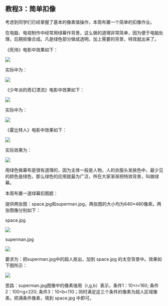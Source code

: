 ## 教程3：简单扣像

考虑到同学们已经掌握了基本的像素值操作，本周布置一个简单的扣像作业。

在电脑、电视制作中经常用绿幕作背景，这么做的道理非常简单，因为便于电脑处理，后期抠像合成。凡是绿色部分做成透明，加上需要的背景，特效就出来了。

《死侍》电影中效果如下：

![](http://ww1.sinaimg.cn/large/6deb72a3ly1fwg83duzvoj20f608f7fl.jpg)

实际中为：

![](http://ww1.sinaimg.cn/large/6deb72a3ly1fwg83sn4prj20f408hdn8.jpg)



《少年派的奇幻漂流》电影中效果如下：

![](http://ww1.sinaimg.cn/large/6deb72a3ly1fwg85k2vnnj20f608cna8.jpg)

实际中为：

![](http://ww1.sinaimg.cn/large/6deb72a3ly1fwg865n27fj20f508bahp.jpg)



《霍比特人》电影中效果如下：

![](http://ww1.sinaimg.cn/large/6deb72a3ly1fwg87c9wybj20f309mgyv.jpg)

实际效果为：

![](http://ww1.sinaimg.cn/large/6deb72a3ly1fwg87refwmj20f009mam1.jpg)



用绿色做幕布是很有道理的，因为主体一般是人物，人的衣服头发肤色中，最少见的颜色是绿色，那么绿色的应用就最为广泛，所在大家渐渐把特效背景，叫做绿幕。

本周布置一道绿幕扣图题：

提供两张图：space.jpg和superman.jpg，两张图的大小均为640*480像素。两张图像分别如下：

space.jpg

![](http://ww1.sinaimg.cn/large/6deb72a3ly1fwg8crwsl4j20hs0dcju4.jpg)



superman.jpg

![](http://ww1.sinaimg.cn/large/6deb72a3ly1fwg8dir8dlj20hs0dcn23.jpg)



要求为：把superman.jpg中的超人抠出，加到 space.jpg 的太空背景中。效果如下图所示：

![](http://ww1.sinaimg.cn/large/6deb72a3ly1fwg8m4r5aej20hs0dd403.jpg)



思路：superman.jpg图像中的像素值用（r,g,b）表示，条件1：10<r<160; 条件2：100<g<220; 条件3：10<b<110；同时满足这三个条件的像素为超人区域像素。把满条件像素，填到 space.jpg 中即可。

